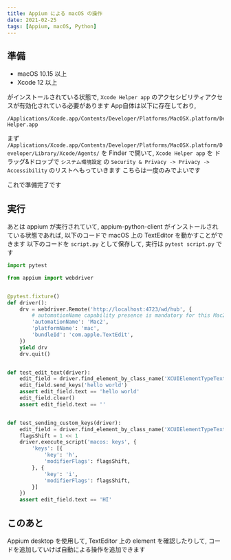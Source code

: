 ```yaml
---
title: Appium による macOS の操作
date: 2021-02-25
tags: [Appium, macOS, Python]
---
```


## 準備

* macOS 10.15 以上
* Xcode 12 以上

がインストールされている状態で, `Xcode Helper app` のアクセシビリティアクセスが有効化されている必要があります
App自体は以下に存在しており, 

```
/Applications/Xcode.app/Contents/Developer/Platforms/MacOSX.platform/Developer/Library/Xcode/Agents/Xcode Helper.app
```

まず `/Applications/Xcode.app/Contents/Developer/Platforms/MacOSX.platform/Developer/Library/Xcode/Agents/` を Finder で開いて, 
`Xcode Helper app` を ドラッグ&ドロップで `システム環境設定` の `Security & Privacy -> Privacy -> Accessibility` のリストへもっていきます
こちらは一度のみでよいです

これで準備完了です

## 実行

あとは appium が実行されていて, appium-python-client がインストールされている状態であれば, 以下のコードで macOS 上の TextEditor を動かすことができます
以下のコードを `script.py` として保存して, 実行は `pytest script.py` です

```python
import pytest

from appium import webdriver


@pytest.fixture()
def driver():
    drv = webdriver.Remote('http://localhost:4723/wd/hub', {
        # automationName capability presence is mandatory for this Mac2 Driver to be selected
        'automationName': 'Mac2',
        'platformName': 'mac',
        'bundleId': 'com.apple.TextEdit',
    })
    yield drv
    drv.quit()


def test_edit_text(driver):
    edit_field = driver.find_element_by_class_name('XCUIElementTypeTextView')
    edit_field.send_keys('hello world')
    assert edit_field.text == 'hello world'
    edit_field.clear()
    assert edit_field.text == ''


def test_sending_custom_keys(driver):
    edit_field = driver.find_element_by_class_name('XCUIElementTypeTextView')
    flagsShift = 1 << 1
    driver.execute_script('macos: keys', {
        'keys': [{
            'key': 'h',
            'modifierFlags': flagsShift,
        }, {
            'key': 'i',
            'modifierFlags': flagsShift,
        }]
    })
    assert edit_field.text == 'HI'
```

## このあと

Appium desktop を使用して, TextEditor 上の element を確認したりして, コードを追加していけば自動による操作を追加できます